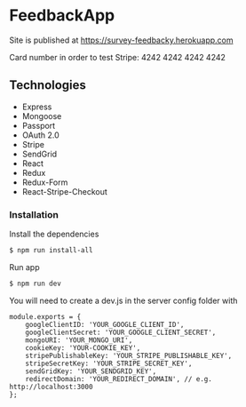 # FeedbackApp

Site is published at https://survey-feedbacky.herokuapp.com

Card number in order to test Stripe: 4242 4242 4242 4242

## Technologies

- Express
- Mongoose
- Passport
- OAuth 2.0
- Stripe
- SendGrid
- React
- Redux
- Redux-Form
- React-Stripe-Checkout

### Installation

Install the dependencies

```sh
$ npm run install-all
```

Run app

```sh
$ npm run dev
```

You will need to create a dev.js in the server config folder with

```
module.exports = {
	googleClientID: 'YOUR_GOOGLE_CLIENT_ID',
	googleClientSecret: 'YOUR_GOOGLE_CLIENT_SECRET',
	mongoURI: 'YOUR_MONGO_URI',
	cookieKey: 'YOUR-COOKIE_KEY',
	stripePublishableKey: 'YOUR_STRIPE_PUBLISHABLE_KEY',
	stripeSecretKey: 'YOUR_STRIPE_SECRET_KEY',
	sendGridKey: 'YOUR_SENDGRID_KEY',
	redirectDomain: 'YOUR_REDIRECT_DOMAIN', // e.g. http://localhost:3000
};
```
